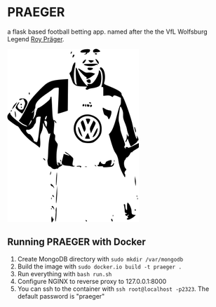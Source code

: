 PRAEGER
=======

a flask based football betting app. named after the the VfL Wolfsburg Legend [Roy Präger](https://de.wikipedia.org/wiki/Roy_Pr%C3%A4ger).

![logo](praeger.png)

## Running PRAEGER with Docker
1. Create MongoDB directory with `sudo mkdir /var/mongodb`
2. Build the image with `sudo docker.io build -t praeger .`
3. Run everything with `bash run.sh`
4. Configure NGINX to reverse proxy to 127.0.0.1:8000
5. You can ssh to the container with `ssh root@localhost -p2323`. The default password is "praeger"
